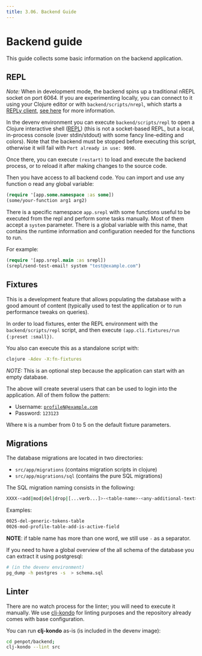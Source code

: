 ```yaml
---
title: 3.06. Backend Guide
---
```


# Backend guide #

This guide collects some basic information on the backend application.

## REPL ##

_Note:_ When in development mode, the backend spins up a traditional nREPL socket on port 6064.
If you are experimenting locally, you can connect to it using your Clojure editor or
with `backend/scripts/nrepl`, which starts a [REPLy client](https://github.com/trptcolin/reply),
[see here][1] for more information.

[1]: /technical-guide/developer/devenv/#backend

In the devenv environment you can execute `backend/scripts/repl` to open a
Clojure interactive shell ([REPL](https://codewith.mu/en/tutorials/1.0/repl)) (this is not a socket-based
REPL, but a local, in-process console (over stdin/stdout) with some fancy line-editing and colors). Note
that the backend must be stopped before executing this script, otherwise it will fail with `Port already
in use: 9090`.

Once there, you can execute <code class="language-clojure">(restart)</code> to load and execute the backend
process, or to reload it after making changes to the source code.

Then you have access to all backend code. You can import and use any function
o read any global variable:

```clojure
(require '[app.some.namespace :as some])
(some/your-function arg1 arg2)
```

There is a specific namespace <code class="language-clojure">app.srepl</code> with some functions useful to be
executed from the repl and perform some tasks manually. Most of them accept
a <code class="language-clojure">system</code> parameter. There is a global variable with this name, that contains
the runtime information and configuration needed for the functions to run.

For example:

```clojure
(require '[app.srepl.main :as srepl])
(srepl/send-test-email! system "test@example.com")
```


## Fixtures ##

This is a development feature that allows populating the database with a
good amount of content (typically used to test the application or to run
performance tweaks on queries).

In order to load fixtures, enter the REPL environment with the <code class="language-clojure">backend/scripts/repl</code>
script, and then execute <code class="language-clojure">(app.cli.fixtures/run {:preset :small})</code>.

You also can execute this as a standalone script with:

```bash
clojure -Adev -X:fn-fixtures
```

_NOTE:_ This is an optional step because the application can start with an
empty database.

The above will create several users that can be used to login
into the application. All of them follow the pattern:

- Username: <code class="language-text">profileN@example.com</code>
- Password: <code class="language-text">123123</code>

Where <code class="language-text">N</code> is a number from 0 to 5 on the default fixture parameters.


## Migrations ##

The database migrations are located in two directories:

- <code class="language-text">src/app/migrations</code> (contains migration scripts in clojure)
- <code class="language-text">src/app/migrations/sql</code> (contains the pure SQL migrations)

The SQL migration naming consists in the following:

```bash
XXXX-<add|mod|del|drop|[...verb...]>-<table-name>-<any-additional-text>
```

Examples:

```bash
0025-del-generic-tokens-table
0026-mod-profile-table-add-is-active-field
```

**NOTE**: if table name has more than one word, we still use <code class="language-text">-</code> as a separator.

If you need to have a global overview of the all schema of the database you can extract it
using postgresql:

```bash
# (in the devenv environment)
pg_dump -h postgres -s  > schema.sql
```

## Linter ##

There are no watch process for the linter; you will need to execute it
manually. We use [clj-kondo][kondo] for linting purposes and the
repository already comes with base configuration.

[kondo]: https://github.com/clj-kondo/clj-kondo

You can run **clj-kondo** as-is (is included in the devenv image):

```bash
cd penpot/backend;
clj-kondo --lint src
```

